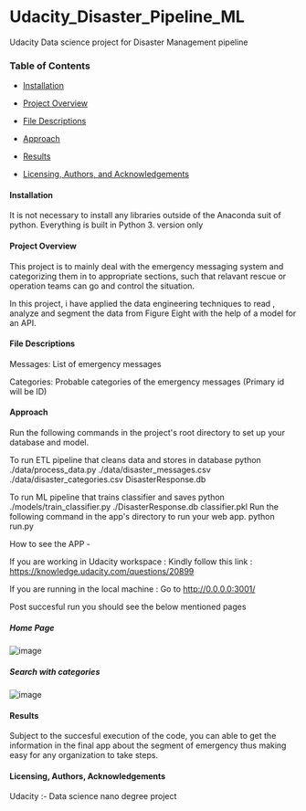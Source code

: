 # Udacity_Disaster_Pipeline_ML
Udacity Data science project for Disaster Management pipeline

### Table of Contents

 * [Installation](#Installation)

 * [Project Overview](#Project_Motivation)

 * [File Descriptions](#File_Descriptions)
 
 * [Approach](#Approach)

 * [Results](#Results)

 * [Licensing, Authors, and Acknowledgements](#Licensing)
<a name="Installation"></a>
#### Installation 

It is not necessary to install any libraries outside of the Anaconda suit of python. Everything is built in Python 3. version only
<a name="Project_Motivation"></a>
#### Project Overview 

This project is to mainly deal with the emergency messaging system and categorizing them in to appropriate sections, such that relavant rescue or operation teams can go and control the situation.

In this project, i have applied the data engineering techniques to read , analyze and segment the data from Figure Eight with the help of a model for an API.

#### File Descriptions 

Messages: List of emergency messages 

Categories: Probable categories of the emergency messages (Primary id will be ID)

#### Approach

Run the following commands in the project's root directory to set up your database and model.

To run ETL pipeline that cleans data and stores in database python ./data/process_data.py ./data/disaster_messages.csv ./data/disaster_categories.csv DisasterResponse.db

To run ML pipeline that trains classifier and saves python ./models/train_classifier.py ./DisasterResponse.db classifier.pkl
Run the following command in the app's directory to run your web app. python run.py

How to see the APP -

If you are working in Udacity workspace : Kindly follow this link : https://knowledge.udacity.com/questions/20899

If you are running in the local machine : Go to http://0.0.0.0:3001/

Post succesful run you should see the below mentioned pages

##### Home Page
![image](https://user-images.githubusercontent.com/45567789/69805781-6cf09a80-1207-11ea-8922-5018100bd81c.png)

##### Search with categories
![image](https://user-images.githubusercontent.com/45567789/69805803-7974f300-1207-11ea-8e38-426bccf1b41d.png)

#### Results 

Subject to the succesful execution of the code, you can able to get the information in the final app about the segment of emergency thus making easy for any organization to take steps.

#### Licensing, Authors, Acknowledgements 

Udacity :- Data science nano degree project 
